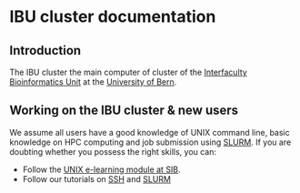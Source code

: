 # IBU cluster documentation

## Introduction
The IBU cluster the main computer of cluster of the [Interfaculty Bioinformatics Unit](https://www.bioinformatics.unibe.ch/) at the [University of Bern](https://www.unibe.ch/).

## Working on the IBU cluster & new users
We assume all users have a good knowledge of UNIX command line, basic knowledge on HPC computing and job submission using [SLURM](https://slurm.schedmd.com/documentation.html). If you are doubting whether you possess the right skills, you can:

* Follow the [UNIX e-learning module at SIB](https://edu.sib.swiss/pluginfile.php/2878/mod_resource/content/4/couselab-html/content.html).
* Follow our tutorials on [SSH](tutorials/SSH_tutorial.md) and [SLURM](tutorials/SLURM_tutorial.md)
